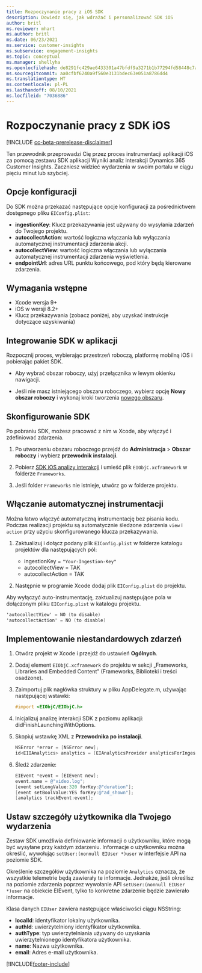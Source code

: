 ```yaml
---
title: Rozpoczynanie pracy z iOS SDK
description: Dowiedz się, jak wdrażać i personalizować SDK iOS
author: britl
ms.reviewer: mhart
ms.author: britl
ms.date: 06/23/2021
ms.service: customer-insights
ms.subservice: engagement-insights
ms.topic: conceptual
ms.manager: shellyha
ms.openlocfilehash: de8291fc429ae6433301a47bfdf9a3271b1b77294fd58448c7aa6bd0783edc97
ms.sourcegitcommit: aa0cfbf6240a9f560e3131bdec63e051a8786dd4
ms.translationtype: HT
ms.contentlocale: pl-PL
ms.lasthandoff: 08/10/2021
ms.locfileid: "7036886"
---
```

# <a name="get-started-with-the-ios-sdk"></a>Rozpoczynanie pracy z SDK iOS

[!INCLUDE [cc-beta-prerelease-disclaimer](includes/cc-beta-prerelease-disclaimer.md)]

Ten przewodnik przeprowadzi Cię przez proces instrumentacji aplikacji iOS za pomocą zestawu SDK aplikacji Wyniki analiz interakcji Dynamics 365 Customer Insights. Zaczniesz widzieć wydarzenia w swoim portalu w ciągu pięciu minut lub szybciej.

## <a name="configuration-options"></a>Opcje konfiguracji

Do SDK można przekazać następujące opcje konfiguracji za pośrednictwem dostępnego pliku `EIConfig.plist`:

- **ingestionKey**: Klucz przekazywania jest używany do wysyłania zdarzeń do Twojego projektu.
- **autocollectAction**: wartość logiczna włączania lub wyłączania automatycznej instrumentacji zdarzenia akcji.
- **autocollectView**: wartość logiczna włączania lub wyłączania automatycznej instrumentacji zdarzenia wyświetlenia.
- **endpointUrl**: adres URL punktu końcowego, pod który będą kierowane zdarzenia.

## <a name="prerequisites"></a>Wymagania wstępne

- Xcode wersja 9+
- iOS w wersji 8.2+
- Klucz przekazywania (zobacz poniżej, aby uzyskać instrukcje dotyczące uzyskiwania)

## <a name="integrate-the-sdk-into-your-application"></a>Integrowanie SDK w aplikacji

Rozpocznij proces, wybierając przestrzeń roboczą, platformę mobilną iOS i pobierając pakiet SDK.

- Aby wybrać obszar roboczy, użyj przełącznika w lewym okienku nawigacji.

- Jeśli nie masz istniejącego obszaru roboczego, wybierz opcję **Nowy obszar roboczy** i wykonaj kroki tworzenia [nowego obszaru](create-workspace.md).

## <a name="configure-the-sdk"></a>Skonfigurowanie SDK

Po pobraniu SDK, możesz pracować z nim w Xcode, aby włączyć i zdefiniować zdarzenia.

1. Po utworzeniu obszaru roboczego przejdź do **Administracja** > **Obszar roboczy** i wybierz **przewodnik instalacji**.

1. Pobierz [SDK iOS analizy interakcji](https://download.pi.dynamics.com/sdk/EI-SDKs/ei-ios-sdk.zip) i umieść plik `EIObjC.xcframework` w folderze `Frameworks`.

1. Jeśli folder `Frameworks` nie istnieje, utwórz go w folderze projektu.

## <a name="enable-auto-instrumentation"></a>Włączanie automatycznej instrumentacji
 
Można łatwo włączyć automatyczną instrumentację bez pisania kodu. Podczas realizacji projektu są automatycznie śledzone zdarzenia `view` i `action` przy użyciu skonfigurowanego klucza przekazywania. 

1. Zaktualizuj i dołącz podany plik `EIConfig.plist` w folderze katalogu projektów dla następujących pól:
    - ingestionKey = `"Your-Ingestion-Key"`
    - autocollectView = TAK
    - autocollectAction = TAK

2. Następnie w programie Xcode dodaj plik `EIConfig.plist` do projektu. 



Aby wyłączyć auto-instrumentację, zaktualizuj następujące pola w dołączonym pliku `EIConfig.plist` w katalogu projektu. 

```objectivec
'autocollectView' = NO (to disable)
'autocollectAction' = NO (to disable)
```


## <a name="implement-custom-events"></a>Implementowanie niestandardowych zdarzeń

1. Otwórz projekt w Xcode i przejdź do ustawień **Ogólnych**. 
1. Dodaj element `EIObjC.xcframework` do projektu w sekcji „Frameworks, Libraries and Embedded Content” (Frameworks, Biblioteki i treści osadzone).

1. Zaimportuj plik nagłówka struktury w pliku AppDelegate.m, używając następującej wstawki:

    ```objectivec
    #import <EIObjC/EIObjC.h>
    ```

1. Inicjalizuj analizę interakcji SDK z poziomu aplikacji: didFinishLaunchingWithOptions.
1. Skopiuj wstawkę XML z **Przewodnika po instalacji**.

    ```objectivec
    NSError *error = [NSError new];
    id<EIIAnalytics> analytics = [EIAnalyticsProvider analyticsForIngestionKey:nil error:&error];
    ```

1. Śledź zdarzenie:

    ```objectivec
    EIEvent *event = [EIEvent new];
    event.name = @"video.log";
    [event setLongValue:320 forKey:@"duration"];
    [event setBoolValue:YES forKey:@"ad_shown"];
    [analytics trackEvent:event];
    ```

## <a name="set-user-details-for-your-event"></a>Ustaw szczegóły użytkownika dla Twojego wydarzenia

Zestaw SDK umożliwia definiowanie informacji o użytkowniku, które mogą być wysyłane przy każdym zdarzeniu. Informacje o użytkowniku można określić, wywołując `setUser:(nonnull EIUser *)user` w interfejsie API na poziomie SDK.

Określenie szczegółów użytkownika na poziomie `Analytics` oznacza, że wszystkie telemetrie będą zawierały te informacje. Jednakże, jeśli określisz na poziomie zdarzenia poprzez wywołanie API `setUser:(nonnull EIUser *)user` na obiekcie EIEvent, tylko to konkretne zdarzenie będzie zawierało informacje.

Klasa danych `EIUser` zawiera następujące właściwości ciągu NSString:

- **localId**: identyfikator lokalny użytkownika.
- **authId**: uwierzytelniony identyfikator użytkownika.
- **authType**: typ uwierzytelniania używany do uzyskania uwierzytelnionego identyfikatora użytkownika.
- **name**: Nazwa użytkownika.
- **email**: Adres e-mail użytkownika.


[!INCLUDE[footer-include](../includes/footer-banner.md)]
